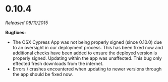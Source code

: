 # 0.10.4

*Released 08/11/2015*

**Bugfixes:**

- The OSX Cypress App was not being properly signed (since 0.10.0) due to an oversight in our deployment process. This has been fixed now and additional checks have been added to ensure the deployed version is properly signed. Updating within the app was unaffected. This bug only effected fresh downloads from the internet.
- Errors / crashes encountered when updating to newer versions through the app should be fixed now.
